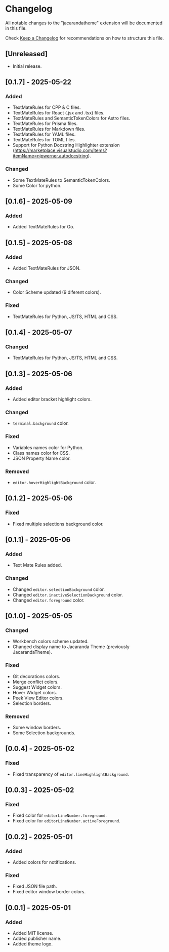 # Changelog

All notable changes to the "jacarandatheme" extension will be documented in this file.

Check [Keep a Changelog](http://keepachangelog.com/) for recommendations on how to structure this file.

## [Unreleased]

- Initial release.

## [0.1.7] - 2025-05-22

### Added
- TextMateRules for CPP & C files.
- TextMateRules for React (.jsx and .tsx) files.
- TextMateRules and SemanticTokenColors for Astro files.
- TextMateRules for Prisma files.
- TextMateRules for Markdown files.
- TextMateRules for YAML files.
- TextMateRules for TOML files.
- Support for Python Docstring Highlighter extension (https://marketplace.visualstudio.com/items?itemName=njpwerner.autodocstring).

### Changed
- Some TextMateRules to SemanticTokenColors.
- Some Color for python.

## [0.1.6] - 2025-05-09

### Added
- Added TextMateRules for Go.

## [0.1.5] - 2025-05-08

### Added
- Added TextMateRules for JSON.

### Changed
- Color Scheme updated (9 diferent colors).

### Fixed
- TextMateRules for Python, JS/TS, HTML and CSS.

## [0.1.4] - 2025-05-07

### Changed
- TextMateRules for Python, JS/TS, HTML and CSS.

## [0.1.3] - 2025-05-06

### Added
- Added editor bracket highlight colors.

### Changed
- `terminal.background` color.

### Fixed
- Variables names color for Python.
- Class names color for CSS.
- JSON Property Name color.

### Removed
- `editor.hoverHighlightBackground` color.

## [0.1.2] - 2025-05-06

### Fixed
- Fixed multiple selections background color.

## [0.1.1] - 2025-05-06

### Added
- Text Mate Rules added.

### Changed
- Changed `editor.selectionBackground` color.
- Changed `editor.inactiveSelectionBackground` color.
- Changed `editor.foreground` color.

## [0.1.0] - 2025-05-05

### Changed
- Workbench colors scheme updated.
- Changed display name to Jacaranda Theme (previously JacarandaTheme).

### Fixed
- Git decorations colors.
- Merge conflict colors.
- Suggest Widget colors.
- Hover Widget colors.
- Peek View Editor colors.
- Selection borders.

### Removed
- Some window borders.
- Some Selection backgrounds.

## [0.0.4] - 2025-05-02

### Fixed
- Fixed transparency of `editor.lineHighlightBackground`.

## [0.0.3] - 2025-05-02

### Fixed
- Fixed color for `editorLineNumber.foreground`.
- Fixed color for `editorLineNumber.activeForeground`.

## [0.0.2] - 2025-05-01

### Added
- Added colors for notifications.

### Fixed
- Fixed JSON file path.
- Fixed editor window border colors.

## [0.0.1] - 2025-05-01

### Added
- Added MIT license.
- Added publisher name.
- Added theme logo.
